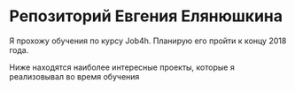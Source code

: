 # Репозиторий Евгения Елянюшкина

Я прохожу обучения по курсу Job4h. Планирую его пройти к концу 2018 года.

Ниже находятся наиболее интересные проекты, которые я реализовывал во время обучения